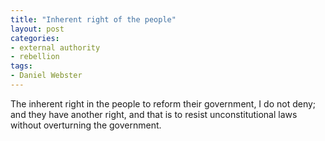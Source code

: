 ```yaml
---
title: "Inherent right of the people"
layout: post
categories:
- external authority
- rebellion
tags:
- Daniel Webster
---
```


The inherent right in the people to reform their government, I do not deny; and they have another right, and that is to resist unconstitutional laws without overturning the government.